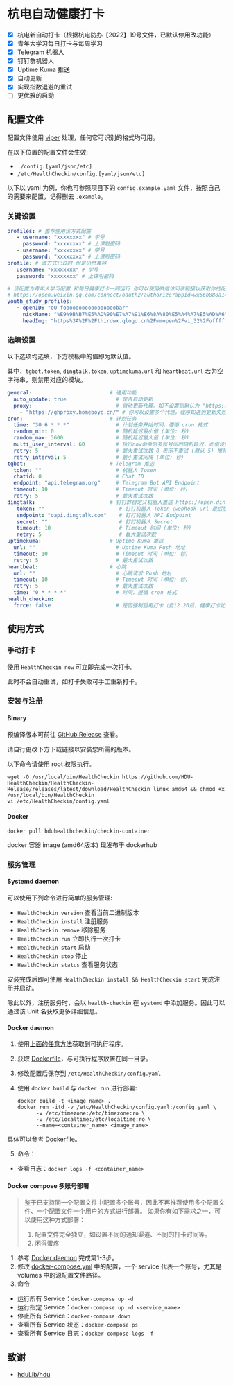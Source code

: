 # 杭电自动健康打卡

- [x] 杭电新自动打卡（根据杭电防办【2022】19号文件，已默认停用改功能）
- [x] 青年大学习每日打卡与每周学习
- [x] Telegram 机器人
- [x] 钉钉群机器人
- [x] Uptime Kuma 推送
- [x] 自动更新
- [x] 实现指数退避的重试
- [ ] 更优雅的启动

## 配置文件

配置文件使用 [viper](https://github.com/spf13/viper) 处理，任何它可识别的格式均可用。

在以下位置的配置文件会生效:

- `./config.[yaml/json/etc]`
- `/etc/HealthCheckin/config.[yaml/json/etc]`

以下以 yaml 为例，你也可参照项目下的 `config.example.yaml` 文件，按照自己的需要来配置，记得删去 `.example`。

### 关键设置

```yaml
profiles: # 推荐使用该方式配置
   - username: "xxxxxxxx" # 学号
     password: "xxxxxxxx" # 上课啦密码
   - username: "xxxxxxxx" # 学号
     password: "xxxxxxxx" # 上课啦密码
profile: # 该方式已过时 但是仍然兼容
   username: "xxxxxxxx" # 学号
   password: "xxxxxxxx" # 上课啦密码

# 该配置为青年大学习配置 和每日健康打卡一同运行 你可以使用微信访问该链接以获取你的配置信息 该纯静态页不会记录你的个人信息 如实在担心隐私问题也可以自行接收回调信息
# https://open.weixin.qq.com/connect/oauth2/authorize?appid=wx56b888a1409a2920&component_appid=wx0f0063354bfd3d19&connect_redirect=1&redirect_uri=https%3A%2F%2Fwx.yunban.cn%2Fwx%2FoauthInfoCallback%3Fr_uri%3Dhttps%253A%252F%252Fget-params.homeboyc.cn%252F%26source%3Dcommon&response_type=code&scope=snsapi_userinfo&state=STATE
youth_study_profiles:
   - openID: "oO-fooooooooooooooooobar"
     nickName: "%E9%9B%B7%E5%AD%90%E7%A7%91%E6%8A%80%E5%A4%A7%E5%AD%A6"
     headImg: "https%3A%2F%2Fthirdwx.qlogo.cn%2Fmmopen%2Fvi_32%2Foffffffffffffffffffffffffffffxvvvvvvvvvvvvvvvvvvvvvvvvvvvvvvvvvvvvvvvv%2F132"
```

### 选填设置

以下选项均选填，下方模板中的值即为默认值。

其中，`tgbot.token`, `dingtalk.token`, `uptimekuma.url` 和 `heartbeat.url` 若为空字符串，则禁用对应的模块。

```yaml
general:                         # 通用功能
  auto_update: true                # 是否自动更新
  proxy:                           # 自动更新代理。如不设置则默认为 "https://ghproxy.homeboyc.cn/"，兼容本工具的代理 https://github.com/asjdf/ghproxy
    - "https://ghproxy.homeboyc.cn/" # 你可以设置多个代理，程序如遇到更新失败将会逐个尝试，直至直接访问 GitHub
cron:                            # 计划任务
  time: "30 6 * * *"               # 计划任务开始时间，遵循 cron 格式
  random_min: 0                    # 随机延迟最小值 (单位: 秒)
  random_max: 3600                 # 随机延迟最大值 (单位: 秒)
  multi_user_interval: 60          # 执行now命令时多账号间的随机延迟，此值设定所有账户最多在多久内打完卡 (单位: 秒)
  retry: 5                         # 最大重试次数 0 表示不重试 (默认 5) 推荐小于 8
  retry_interval: 5                # 最小重试间隔 (单位: 秒)
tgbot:                           # Telegram 推送
  token: ""                        # 机器人 Token
  chatid: 0                        # Chat ID
  endpoint: "api.telegram.org"     # Telegram Bot API Endpoint
  timeout: 10                      # Timeout 时间 (单位: 秒)
  retry: 5                         # 最大重试次数
dingtalk:                        # 钉钉群自定义机器人推送 https://open.dingtalk.com/document/robots/custom-robot-access
   token: ""                        # 钉钉机器人 Token（webhook url 最后那部分）
   endpoint: "oapi.dingtalk.com"    # 钉钉机器人 API Endpoint
   secret: ""                       # 钉钉机器人 Secret
   timeout: 10                      # Timeout 时间 (单位: 秒)
   retry: 5                         # 最大重试次数
uptimekuma:                      # Uptime Kuma 推送
  url: ""                          # Uptime Kuma Push 地址
  timeout: 10                      # Timeout 时间 (单位: 秒)
  retry: 5                         # 最大重试次数
heartbeat:                       # 心跳
  url: ""                          # 心跳请求 Push 地址
  timeout: 10                      # Timeout 时间 (单位: 秒)
  retry: 5                         # 最大重试次数
  time: "0 * * * *"                # 时间，遵循 cron 格式
health_checkin:
  force: false                     # 是否强制启用打卡（自12.26后，健康打卡功能默认禁用）
```

## 使用方式

### 手动打卡

使用 `HealthCheckin now` 可立即完成一次打卡。

此时不会自动重试，如打卡失败可手工重新打卡。

### 安装与注册

#### Binary

预编译版本可前往 [GitHub Release](https://github.com/HDU-HealthCheckin/HealthCheckin-Release/releases/latest) 查看。

请自行更改下方下载链接以安装您所需的版本。

以下命令请使用 root 权限执行。

```shell
wget -O /usr/local/bin/HealthCheckin https://github.com/HDU-HealthCheckin/HealthCheckin-Release/releases/latest/download/HealthCheckin_linux_amd64 && chmod +x /usr/local/bin/HealthCheckin
vi /etc/HealthCheckin/config.yaml
```

#### Docker

```shell
docker pull hduhealthcheckin/checkin-container
```

docker 容器 image (amd64版本) 现发布于 dockerhub


### 服务管理

#### Systemd daemon

可以使用下列命令进行简单的服务管理:

- `HealthCheckin version` 查看当前二进制版本
- `HealthCheckin install` 注册服务
- `HealthCheckin remove` 移除服务
- `HealthCheckin run` 立即执行一次打卡
- `HealthCheckin start` 启动
- `HealthCheckin stop` 停止
- `HealthCheckin status` 查看服务状态

安装完成后即可使用 `HealthCheckin install && HealthCheckin start` 完成注册并启动。

除此以外，注册服务时，会以 `health-checkin` 在 `systemd` 中添加服务。因此可以通过该 Unit 名获取更多详细信息。

#### Docker daemon

1. 使用[上面的任意方法](#安装与注册)获取到可执行程序。

2. 获取 [Dockerfile](https://raw.githubusercontent.com/HDU-HealthCheckin/HealthCheckin-Release/master/Dockerfile)，与可执行程序放置在同一目录。

3. 修改配置后保存到 `/etc/HealthCheckin/config.yaml`

4. 使用 `docker build` 与 `docker run` 进行部署:

    ```shell
    docker build -t <image_name> .
    docker run -itd -v /etc/HealthCheckin/config.yaml:/config.yaml \
          -v /etc/timezone:/etc/timezone:ro \
          -v /etc/localtime:/etc/localtime:ro \
          --name=<container_name> <image_name>
    ```

具体可以参考 Dockerfile。

5. 命令：

* 查看日志：`docker logs -f <container_name>`

#### Docker compose 多账号部署

> 鉴于已支持同一个配置文件中配置多个账号，因此不再推荐使用多个配置文件、一个配置文件一个用户的方式进行部署。
> 如果你有如下需求之一，可以使用这种方式部署：
> 1. 配置文件完全独立，如设置不同的通知渠道、不同的打卡时间等。
> 2. 闲得蛋疼

1. 参考 [Docker daemon](#docker-daemon) 完成第1-3步。
2. 修改 [docker-compose.yml](https://raw.githubusercontent.com/HDU-HealthCheckin/HealthCheckin-Release/master/docker-compose.yml) 中的配置，一个 service 代表一个账号，尤其是 volumes 中的源配置文件路径。
3. 命令

* 运行所有 Service：`docker-compose up -d`
* 运行指定 Service：`docker-compose up -d <service_name>`
* 停止所有 Service：`docker-compose down`
* 查看所有 Service 状态：`docker-compose ps`
* 查看所有 Service 日志：`docker-compose logs -f`

## 致谢

- [hduLib/hdu](https://github.com/hduLib/hdu)
